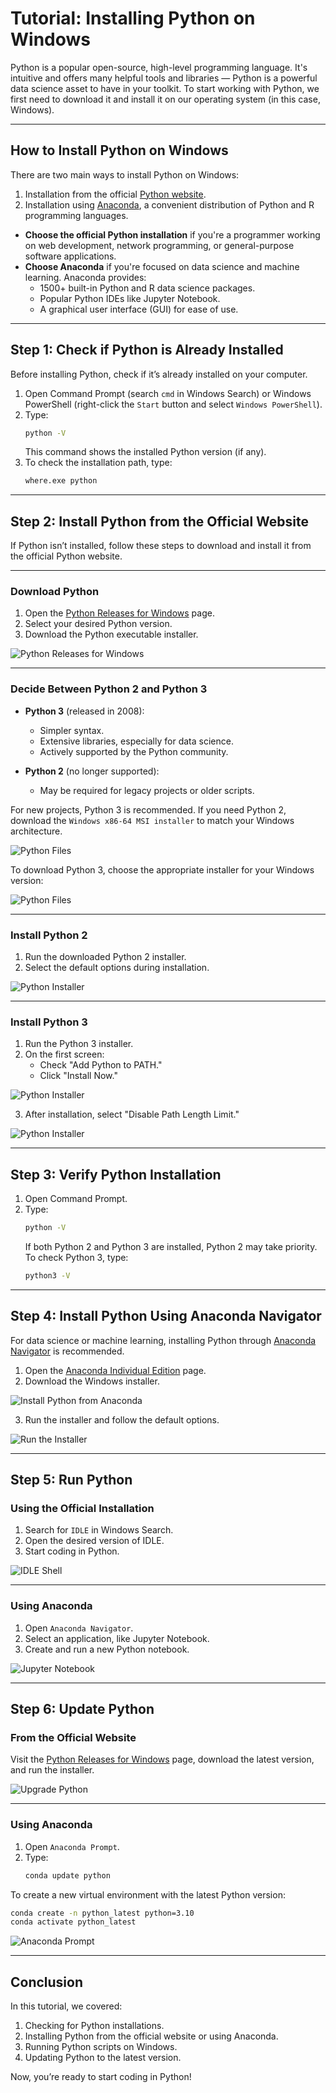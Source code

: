 # Tutorial: Installing Python on Windows


Python is a popular open-source, high-level programming language. It's intuitive and offers many helpful tools and libraries — Python is a powerful data science asset to have in your toolkit. To start working with Python, we first need to download it and install it on our operating system (in this case, Windows).

---

## How to Install Python on Windows

There are two main ways to install Python on Windows:  
1. Installation from the official [Python website](https://www.python.org/).  
2. Installation using [Anaconda](https://www.anaconda.com/), a convenient distribution of Python and R programming languages.

- **Choose the official Python installation** if you're a programmer working on web development, network programming, or general-purpose software applications.
- **Choose Anaconda** if you're focused on data science and machine learning. Anaconda provides:
  - 1500+ built-in Python and R data science packages.
  - Popular Python IDEs like Jupyter Notebook.
  - A graphical user interface (GUI) for ease of use.

---

## Step 1: Check if Python is Already Installed

Before installing Python, check if it’s already installed on your computer.

1. Open Command Prompt (search `cmd` in Windows Search) or Windows PowerShell (right-click the `Start` button and select `Windows PowerShell`).
2. Type:
   ```sh
   python -V
   ```
   This command shows the installed Python version (if any).
3. To check the installation path, type:
   ```sh
   where.exe python
   ```

---

## Step 2: Install Python from the Official Website

If Python isn’t installed, follow these steps to download and install it from the official Python website.

---

### **Download Python**

1. Open the [Python Releases for Windows](https://www.python.org/downloads/windows/) page.
2. Select your desired Python version.
3. Download the Python executable installer.

![Python Releases for Windows](https://www.dataquest.io/wp-content/uploads/2022/01/python-releases-for-windows.webp)

---

### **Decide Between Python 2 and Python 3**

- **Python 3** (released in 2008):
  - Simpler syntax.
  - Extensive libraries, especially for data science.
  - Actively supported by the Python community.

- **Python 2** (no longer supported):
  - May be required for legacy projects or older scripts.

For new projects, Python 3 is recommended. If you need Python 2, download the `Windows x86-64 MSI installer` to match your Windows architecture.

![Python Files](https://www.dataquest.io/wp-content/uploads/2022/01/python-files-img1-1024x343.webp)

To download Python 3, choose the appropriate installer for your Windows version:

![Python Files](https://www.dataquest.io/wp-content/uploads/2022/01/python-files-img2-1024x340.webp)

---

### **Install Python 2**

1. Run the downloaded Python 2 installer.
2. Select the default options during installation.

![Python Installer](https://www.dataquest.io/wp-content/uploads/2022/01/python-installer-img1.webp)

---

### **Install Python 3**

1. Run the Python 3 installer.
2. On the first screen:
   - Check "Add Python to PATH."
   - Click "Install Now."

![Python Installer](https://www.dataquest.io/wp-content/uploads/2022/01/python-installer-img4.webp)

3. After installation, select "Disable Path Length Limit."

![Python Installer](https://www.dataquest.io/wp-content/uploads/2022/01/python-installer-img5.webp)

---

## Step 3: Verify Python Installation

1. Open Command Prompt.
2. Type:
   ```sh
   python -V
   ```
   If both Python 2 and Python 3 are installed, Python 2 may take priority. To check Python 3, type:
   ```sh
   python3 -V
   ```

---

## Step 4: Install Python Using Anaconda Navigator

For data science or machine learning, installing Python through [Anaconda Navigator](https://www.anaconda.com/) is recommended.

1. Open the [Anaconda Individual Edition](https://www.anaconda.com/) page.
2. Download the Windows installer.

![Install Python from Anaconda](https://www.dataquest.io/wp-content/uploads/2022/01/install-python-from-anaconda-1024x608.webp)

3. Run the installer and follow the default options.

![Run the Installer](https://www.dataquest.io/wp-content/uploads/2022/01/anaconda-run-the-installer.webp)

---

## Step 5: Run Python

### **Using the Official Installation**

1. Search for `IDLE` in Windows Search.
2. Open the desired version of IDLE.
3. Start coding in Python.

![IDLE Shell](https://www.dataquest.io/wp-content/uploads/2022/01/idle-shell-1-1024x203.png)

---

### **Using Anaconda**

1. Open `Anaconda Navigator`.
2. Select an application, like Jupyter Notebook.
3. Create and run a new Python notebook.

![Jupyter Notebook](https://www.dataquest.io/wp-content/uploads/2022/01/anaconda-navigator-jupyter-notebook-1024x545.png)

---

## Step 6: Update Python

### **From the Official Website**

Visit the [Python Releases for Windows](https://www.python.org/downloads/windows/) page, download the latest version, and run the installer.

![Upgrade Python](https://www.dataquest.io/wp-content/uploads/2022/01/upgrade-python1.png)

---

### **Using Anaconda**

1. Open `Anaconda Prompt`.
2. Type:
   ```sh
   conda update python
   ```

To create a new virtual environment with the latest Python version:
```sh
conda create -n python_latest python=3.10
conda activate python_latest
```

![Anaconda Prompt](https://www.dataquest.io/wp-content/uploads/2022/01/anaconda-prompt3.png)

---

## Conclusion

In this tutorial, we covered:

1. Checking for Python installations.
2. Installing Python from the official website or using Anaconda.
3. Running Python scripts on Windows.
4. Updating Python to the latest version.

Now, you’re ready to start coding in Python!
